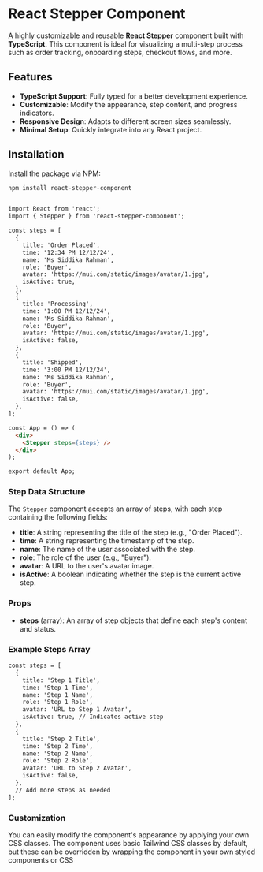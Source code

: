 # React Stepper Component

A highly customizable and reusable **React Stepper** component built with **TypeScript**. This component is ideal for visualizing a multi-step process such as order tracking, onboarding steps, checkout flows, and more.

## Features

- **TypeScript Support**: Fully typed for a better development experience.
- **Customizable**: Modify the appearance, step content, and progress indicators.
- **Responsive Design**: Adapts to different screen sizes seamlessly.
- **Minimal Setup**: Quickly integrate into any React project.

## Installation

Install the package via NPM:

```bash
npm install react-stepper-component
```

```html

import React from 'react';
import { Stepper } from 'react-stepper-component';

const steps = [
  {
    title: 'Order Placed',
    time: '12:34 PM 12/12/24',
    name: 'Ms Siddika Rahman',
    role: 'Buyer',
    avatar: 'https://mui.com/static/images/avatar/1.jpg',
    isActive: true,
  },
  {
    title: 'Processing',
    time: '1:00 PM 12/12/24',
    name: 'Ms Siddika Rahman',
    role: 'Buyer',
    avatar: 'https://mui.com/static/images/avatar/1.jpg',
    isActive: false,
  },
  {
    title: 'Shipped',
    time: '3:00 PM 12/12/24',
    name: 'Ms Siddika Rahman',
    role: 'Buyer',
    avatar: 'https://mui.com/static/images/avatar/1.jpg',
    isActive: false,
  },
];

const App = () => (
  <div>
    <Stepper steps={steps} />
  </div>
);

export default App;

```

### Step Data Structure

The `Stepper` component accepts an array of steps, with each step containing the following fields:

- **title**: A string representing the title of the step (e.g., "Order Placed").
- **time**: A string representing the timestamp of the step.
- **name**: The name of the user associated with the step.
- **role**: The role of the user (e.g., "Buyer").
- **avatar**: A URL to the user's avatar image.
- **isActive**: A boolean indicating whether the step is the current active step.

### Props

- **steps** (array): An array of step objects that define each step's content and status.

### Example Steps Array

```html
const steps = [
  {
    title: 'Step 1 Title',
    time: 'Step 1 Time',
    name: 'Step 1 Name',
    role: 'Step 1 Role',
    avatar: 'URL to Step 1 Avatar',
    isActive: true, // Indicates active step
  },
  {
    title: 'Step 2 Title',
    time: 'Step 2 Time',
    name: 'Step 2 Name',
    role: 'Step 2 Role',
    avatar: 'URL to Step 2 Avatar',
    isActive: false,
  },
  // Add more steps as needed
];

```

### Customization

You can easily modify the component's appearance by applying your own CSS classes. The component uses basic Tailwind CSS classes by default, but these can be overridden by wrapping the component in your own styled components or CSS